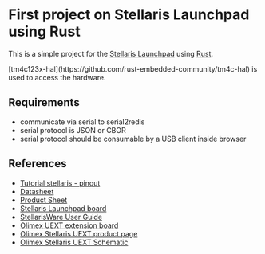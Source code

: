 # First project on Stellaris Launchpad using Rust

This is a simple  project for the [Stellaris Launchpad](http://www.ti.com/tool/ek-lm4f120xl) using [Rust](http://www.rust-lang.org/).
<p>[tm4c123x-hal](https://github.com/rust-embedded-community/tm4c-hal) is used to access the hardware.

## Requirements
- communicate via serial to serial2redis
- serial protocol is JSON or CBOR 
- serial protocol should be consumable by a USB client inside browser

## References 
- [Tutorial stellaris - pinout](https://embeddedcomputing.weebly.com/stellaris-lm4f120-launchpad.html)
- [Datasheet](https://www.ti.com/lit/gpn/tm4c123gh6pm)
- [Product Sheet](https://www.ti.com/product/TM4C123GH6PM)
- [Stellaris Launchpad board](http://www.ti.com/tool/sw-ek-lm4f120xl)
- [StellarisWare User Guide](http://www.ti.com/lit/ug/spmu298a/spmu298a.pdf)
- [Olimex UEXT extension board](https://www.olimex.com/Products/Modules/UEXT/resources/UEXT.pdf)
- [Olimex Stellaris UEXT product page](https://www.olimex.com/Products/Modules/Adapters/STELLARIS-UEXT/open-source-hardware)
- [Olimex Stellaris UEXT Schematic](https://www.olimex.com/Products/Modules/Adapters/STELLARIS-UEXT/resources/STELLARIS-UEXT_sch.pdf)

